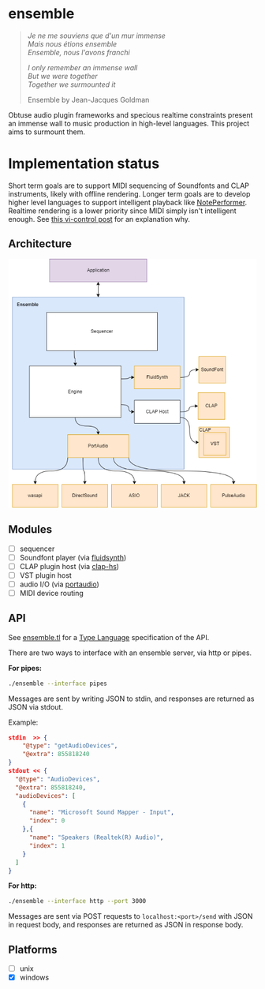 # ensemble

> <i>Je ne me souviens que d'un mur immense<br>
> Mais nous étions ensemble<br>
> Ensemble, nous l'avons franchi<br>
>
> I only remember an immense wall<br>
> But we were  together<br>
> Together we surmounted it<br></i>
>
> Ensemble by Jean-Jacques Goldman

Obtuse audio plugin frameworks and specious realtime constraints present an immense wall to music production in high-level languages. This project aims to surmount them.

# Implementation status

Short term goals are to support MIDI sequencing of Soundfonts and CLAP instruments, likely with offline rendering. Longer term goals are to develop higher level languages to support intelligent playback like [NotePerformer](https://www.noteperformer.com/). Realtime rendering is a lower priority since MIDI simply isn't intelligent enough. See [this vi-control post](https://vi-control.net/community/threads/is-it-time-for-sound-rendering.48604/post-4889885) for an explanation why.

## Architecture

![architecture](architecture.png)

## Modules

- [ ] sequencer
- [ ] Soundfont player (via [fluidsynth](https://www.fluidsynth.org/))
- [ ] CLAP plugin host (via [clap-hs](https://github.com/JBetz/clap-hs))
- [ ] VST plugin host
- [ ] audio I/O (via [portaudio](http://www.portaudio.com/))
- [ ] MIDI device routing

## API

See [ensemble.tl](./ensemble.tl) for a [Type Language](https://core.telegram.org/mtproto/TL) specification of the API.

There are two ways to interface with an ensemble server, via http or pipes.

<b>For pipes:</b> 
```bash 
./ensemble --interface pipes
```

Messages are sent by writing JSON to stdin, and responses are returned as JSON via stdout.

Example:

```json
stdin  >> { 
    "@type": "getAudioDevices", 
    "@extra": 855818240 
}
stdout << {
  "@type": "AudioDevices",
  "@extra": 855818240,
  "audioDevices": [
    {
      "name": "Microsoft Sound Mapper - Input",
      "index": 0
    },{
      "name": "Speakers (Realtek(R) Audio)",
      "index": 1
    }
  ]
}
```

<b>For http:</b> 
```bash
./ensemble --interface http --port 3000
```

Messages are sent via POST requests to `localhost:<port>/send` with JSON in request body, and responses are returned as JSON in response body.




## Platforms

- [ ] unix
- [x] windows
